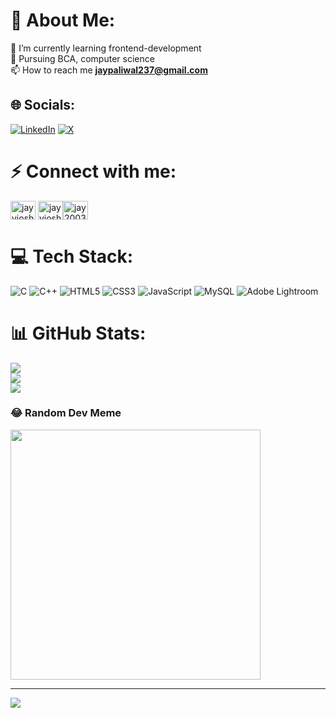 # 💫 About Me:
🌱 I’m currently learning frontend-development<br>🔭 Pursuing BCA, computer science<br> 📫 How to reach me **jaypaliwal237@gmail.com**


## 🌐 Socials:
[![LinkedIn](https://img.shields.io/badge/LinkedIn-%230077B5.svg?logo=linkedin&logoColor=white)]([https://linkedin.com/in/jay-joshi-53279726](https://www.linkedin.com/in/jay-joshi-532797268?utm_source=share&utm_campaign=share_via&utm_content=profile&utm_medium=android_app)) [![X](https://img.shields.io/badge/X-black.svg?logo=X&logoColor=white)](https://x.com/jayjoshi2003) 

# ⚡ Connect with me:
<p align="left">
<a href="https://www.leetcode.com/jayyjoshi" target="blank"><img align="center" src="https://raw.githubusercontent.com/rahuldkjain/github-profile-readme-generator/master/src/images/icons/Social/leet-code.svg" alt="jayyjoshi" height="30" width="40" /></a>
<a href="https://www.hackerrank.com/jayyjoshi" target="blank"><img align="center" src="https://raw.githubusercontent.com/rahuldkjain/github-profile-readme-generator/master/src/images/icons/Social/hackerrank.svg" alt="jayyjoshi" height="30" width="40" /></a><a href="https://auth.geeksforgeeks.org/user/jay2003" target="blank"><img align="center" src="https://raw.githubusercontent.com/rahuldkjain/github-profile-readme-generator/master/src/images/icons/Social/geeks-for-geeks.svg" alt="jay2003" height="30" width="40" /></a>
</p>

# 💻 Tech Stack:
![C](https://img.shields.io/badge/c-%2300599C.svg?style=for-the-badge&logo=c&logoColor=white) ![C++](https://img.shields.io/badge/c++-%2300599C.svg?style=for-the-badge&logo=c%2B%2B&logoColor=white) ![HTML5](https://img.shields.io/badge/html5-%23E34F26.svg?style=for-the-badge&logo=html5&logoColor=white) 
![CSS3](https://img.shields.io/badge/css3-%231572B6.svg?style=for-the-badge&logo=css3&logoColor=white) ![JavaScript](https://img.shields.io/badge/javascript-%23323330.svg?style=for-the-badge&logo=javascript&logoColor=%23F7DF1E) ![MySQL](https://img.shields.io/badge/mysql-%2300000f.svg?style=for-the-badge&logo=mysql&logoColor=white) ![Adobe Lightroom](https://img.shields.io/badge/Adobe%20Lightroom-31A8FF.svg?style=for-the-badge&logo=Adobe%20Lightroom&logoColor=white)
# 📊 GitHub Stats:
![](https://github-readme-stats.vercel.app/api?username=jayjoshi2003&theme=dark&hide_border=false&include_all_commits=true&count_private=false)<br/>
![](https://github-readme-streak-stats.herokuapp.com/?user=jayjoshi2003&theme=dark&hide_border=false)<br/>
![](https://github-readme-stats.vercel.app/api/top-langs/?username=jayjoshi2003&theme=dark&hide_border=false&include_all_commits=true&count_private=false&layout=compact)

### 😂 Random Dev Meme
<img src='https://randommeme-five.vercel.app/' style="height: 400px;"/>

---
[![](https://visitcount.itsvg.in/api?id=jayjoshi2003&icon=5&color=1)](https://visitcount.itsvg.in)


<!-- Proudly created with GPRM ( https://gprm.itsvg.in ) -->
